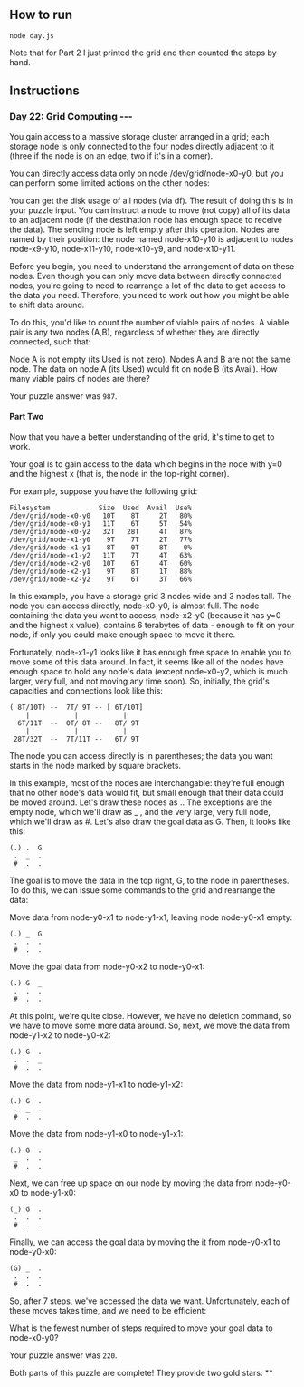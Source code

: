 ## How to run
```
node day.js
```

Note that for Part 2 I just printed the grid
and then counted the steps by hand.

## Instructions
### Day 22: Grid Computing ---

You gain access to a massive storage cluster arranged in a grid; each storage node is only connected to the four nodes directly adjacent to it (three if the node is on an edge, two if it's in a corner).

You can directly access data only on node /dev/grid/node-x0-y0, but you can perform some limited actions on the other nodes:

You can get the disk usage of all nodes (via df). The result of doing this is in your puzzle input.
You can instruct a node to move (not copy) all of its data to an adjacent node (if the destination node has enough space to receive the data). The sending node is left empty after this operation.
Nodes are named by their position: the node named node-x10-y10 is adjacent to nodes node-x9-y10, node-x11-y10, node-x10-y9, and node-x10-y11.

Before you begin, you need to understand the arrangement of data on these nodes. Even though you can only move data between directly connected nodes, you're going to need to rearrange a lot of the data to get access to the data you need. Therefore, you need to work out how you might be able to shift data around.

To do this, you'd like to count the number of viable pairs of nodes. A viable pair is any two nodes (A,B), regardless of whether they are directly connected, such that:

Node A is not empty (its Used is not zero).
Nodes A and B are not the same node.
The data on node A (its Used) would fit on node B (its Avail).
How many viable pairs of nodes are there?

Your puzzle answer was `987`.

#### Part Two

Now that you have a better understanding of the grid, it's time to get to work.

Your goal is to gain access to the data which begins in the node with y=0 and the highest x (that is, the node in the top-right corner).

For example, suppose you have the following grid:

```
Filesystem            Size  Used  Avail  Use%
/dev/grid/node-x0-y0   10T    8T     2T   80%
/dev/grid/node-x0-y1   11T    6T     5T   54%
/dev/grid/node-x0-y2   32T   28T     4T   87%
/dev/grid/node-x1-y0    9T    7T     2T   77%
/dev/grid/node-x1-y1    8T    0T     8T    0%
/dev/grid/node-x1-y2   11T    7T     4T   63%
/dev/grid/node-x2-y0   10T    6T     4T   60%
/dev/grid/node-x2-y1    9T    8T     1T   88%
/dev/grid/node-x2-y2    9T    6T     3T   66%
```
In this example, you have a storage grid 3 nodes wide and 3 nodes tall. The node you can access directly, node-x0-y0, is almost full. The node containing the data you want to access, node-x2-y0 (because it has y=0 and the highest x value), contains 6 terabytes of data - enough to fit on your node, if only you could make enough space to move it there.

Fortunately, node-x1-y1 looks like it has enough free space to enable you to move some of this data around. In fact, it seems like all of the nodes have enough space to hold any node's data (except node-x0-y2, which is much larger, very full, and not moving any time soon). So, initially, the grid's capacities and connections look like this:

```
( 8T/10T) --  7T/ 9T -- [ 6T/10T]
    |           |           |
  6T/11T  --  0T/ 8T --   8T/ 9T
    |           |           |
 28T/32T  --  7T/11T --   6T/ 9T
 ```
The node you can access directly is in parentheses; the data you want starts in the node marked by square brackets.

In this example, most of the nodes are interchangable: they're full enough that no other node's data would fit, but small enough that their data could be moved around. Let's draw these nodes as .. The exceptions are the empty node, which we'll draw as _ , and the very large, very full node, which we'll draw as #. Let's also draw the goal data as G. Then, it looks like this:
```
(.) .  G
 .  _  .
 #  .  .
```
The goal is to move the data in the top right, G, to the node in parentheses. To do this, we can issue some commands to the grid and rearrange the data:

Move data from node-y0-x1 to node-y1-x1, leaving node node-y0-x1 empty:
```
(.) _  G
 .  .  .
 #  .  .
```
Move the goal data from node-y0-x2 to node-y0-x1:
```
(.) G  _
 .  .  .
 #  .  .
```
At this point, we're quite close. However, we have no deletion command, so we have to move some more data around. So, next, we move the data from node-y1-x2 to node-y0-x2:
```
(.) G  .
 .  .  _
 #  .  .
```
Move the data from node-y1-x1 to node-y1-x2:
```
(.) G  .
 .  _  .
 #  .  .
```
Move the data from node-y1-x0 to node-y1-x1:
```
(.) G  .
 _  .  .
 #  .  .
```
Next, we can free up space on our node by moving the data from node-y0-x0 to node-y1-x0:
```
(_) G  .
 .  .  .
 #  .  .
```
Finally, we can access the goal data by moving the it from node-y0-x1 to node-y0-x0:
```
(G) _  .
 .  .  .
 #  .  .
```
So, after 7 steps, we've accessed the data we want. Unfortunately, each of these moves takes time, and we need to be efficient:

What is the fewest number of steps required to move your goal data to node-x0-y0?

Your puzzle answer was `220`.

Both parts of this puzzle are complete! They provide two gold stars: **
